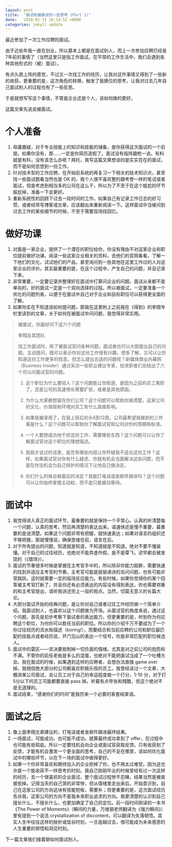 ```yaml
---
layout: post
title:  "面试和被面试的一些思考 (Part 1)"
date:   2018-01-31 16:14:52 +0800
categories: jekyll update
---
```


最近参加了一次工作应聘的面试。

由于近些年我一直在创业，所以基本上都是在面试别人，而上一次参加应聘已经是7年前的事情了（当然这里只是指工作面试，在平常的工作生活中，我们会遇到各种其他形式的（被）面试）。

有点久疏上阵的感觉，不过又一次找工作的经历，让我对这件事情又得到了一些新的收获。更重要的是，这次角色的转换，触发了我换位的思考，让我对过去几年自己面试别人的过程也有了一些反思。

于是就想写写这个事情，不管是企业还是个人，该如何做的更好。

这篇文章先说说被面试。

# 个人准备
1. 毋庸置疑，对于专业技能上的知识和技能的储备，是你获得这次面试的一个前提。如果你没有，那……一定是你简历造假了。面试没有临阵磨枪一说。有料就是有料，没有该怎么办呢？拜托，我写这篇文章想谈的是实实在在的面试，而不是如何忽悠到一份工作。
2. 针对技术型的工作应聘，在开始前系统的再复习一下相关的技术知识点，甚至找一些面试题看当然也是 OK 的。我个人很不喜欢整的跟考卷一样的笔试或者面试，但是考虑到相当多的公司在这么干，所以为了不至于在这个尴尬的环节尴尬掉，准备一下会更好。
3. 重新系统性的回顾下过去一段时间的工作。如果自己有记录工作日志的好习惯，或者经常写博客或文章，应该翻出来重新阅读一下。这样面试中当被问到过去工作的某些细节的时候，不至于需要现场找回忆。

# 做好功课
1. 对面是一家企业，提供了一个潜在的职位给你，你没有理由不对这家企业和职位提前做好功课。阅读一些这家企业相关的资料，去他们的官网看看，了解一下他们的文化，试试他们的产品，甚至询问到一些其他在这里工作过的人对这家企业的评价。其实最重要的是，在这个过程中，产生自己的问题，并且记录下来。
2. 非常重要，一定要记录并整理好在面试中打算问企业的问题。面试从来都不是单向的，好的面试一定是一个双向选择的过程。所以被面试，一定要准备一个优化的问题列表，以便于在面试中自己对于企业和目标职位可以获得更全面的了解。
3. 如果你实在不知道该如何提问题，那我在这里附上之前我在《得到》的李翔专栏里读到的文章，关于如何在被面试中问问题，我觉得非常实用。

> 被面试，你最好问下这六个问题

> 李翔及其团队 
> 
> 找工作面试时，除了被面试官问各种问题，面试者也可以大胆提出自己的问题。主动提问，既可以表示你对这份工作很有兴趣，想多了解，又可以让你知道这份工作更多的信息。但怎么提出合适的问题呢？新媒体商业内幕网（Business Insider）通过采访一些职业建议专家，给求职者们总结出了六个可以问面试官的问题。 
> 
> 1. 这个职位为什么要招人？这个问题能让你知道，是因为之前的员工离职了，还是公司的高速增长需要扩张，或者是其他原因。 
> 
> 2. 为什么大家都想留在你们公司？这个问题可以帮助你搞清楚，这家公司的文化、价值观和环境对员工有什么直接影响。 
> 
> 3. 如果我被录用了，在我上班后的头6到12周，公司最希望我做到的三件事是什么？这个问题可以帮助你了解面试官和公司对你的预期和标准。 
> 
> 4. 一个人要想成功地干好这份工作，需要哪些东西？这个问题可以让你了解面试官对这个职位的理想描述。 
> 
> 5. 我刚才说过的话里，是否有哪些内容让你怀疑我不适合这份工作？这样，如果面试官对你有什么疑虑，你就有机会当面解决这些问题，而不是在你没机会为自己辩护的情况下让他自己做决定。 
> 
> 6. 你们什么时候会做最后的决定？我能打电话或发邮件跟进吗？这个问题可以让你始终掌握主动权，而不是只能被动等待。 

# 面试中
1. 我觉得进入真正的面试环节，最重要的就是保持一个平常心。认真的听清楚每一个问题，认真的思考，然后再清楚的表达出来。语速快还是慢不重要，最重要的是说清楚。如果这个问题非常有把握，就快速表达；如果对语言的组织还不够把握，那就慢慢说，确保思维在前，语言在后。
2. 对于所有提出的问题，知道就是知道，不知道就是不知道。绝对不要不懂装懂。对于自己的过往经历，也绝对不能弄虚作假，是不是覃飞，迟早都会被发现的（《猎场》）。
3. 面试的节奏很多时候是掌握在主考官手中的，所以除非你能力超群，需要快速的找到并适应主考官的节奏。主考官可能是层层递进的去问问题，也有可能非常跳跃。这时就需要一定的临场反应能力。有些时候，如果你觉得你的某个回答被主考官打断了，并且你还有必须表达的内容没有得到表达，你也需要郑重的和主考官提出，请听我讲述完上一段的观点。当然，切莫无意义的长篇大论。
4. 大部分面试开始的经典问题，是让你对自己或者过往工作经历做一个简单介绍。我面试别人，也喜欢以这个问题做为开场。从面试官的角度来说，通过这个问题，首先是初步考察下面试者的表达能力，但更重要的是，听到你为何应聘这个职位，为何你可以胜任当前的职位。所以你的介绍千万不要成为了一个你过往经历的流水账描述（boring!），而要结合和当前应聘的公司和职位最匹配的技能点或者经历说，开门见山的表达一个信号，你是非常匹配的职位候选人。
5. 面试中的雷区——坚决要抵制掉一切负面的情绪，尤其是对之前公司的抱怨和不满。不管你的前任老板是多么的混蛋，也绝对不能把面试当成了一个吐槽大会。我在面试的时候，如果遇到这样的应聘者，会想办法直接 game over 掉。我相信绝大部分的公司都喜欢积极乐观的员工。我曾经读过一个文章，大概讲某公司面试，会让员工对于自己的幸运程度做一个打分，1-10 分，对于打5分以下的员工可能都要直接 pass 掉。听着有点夸张和残酷，但这个绝对不是无道理的。
6. 面试结束，“感谢你们的时间”是我历来一个必要的客套结束语。

# 面试之后
1. 像上面李翔文章建议的，打电话或者发邮件跟进最终结果。
2. 一场面试，可能成功，也可能不成功。就算最终成功拿到了 offer，在过程中也可能有些瑕疵。所以一定要找机会向企业或面试官获取反馈。只有收获到了反馈，才能有机会激发一个更全面的思考，自己的不足在哪里，该如何优化面试中的哪些环节，以在下一场的面试中做得更好。
3. 如果一个你非常喜欢和期待加入的企业拒掉了你，也不用太过难受。因为这也许是一个能收获不一样思考的时刻。我自己刚刚毕业的时候曾经有过一次这样的经历，去一个很喜欢的企业面试，整个面试过程惨不忍睹，结果当然是被直接拒掉。记得当天的自己哭的非常惨，但从情绪里走出来后，开始意识到，自己在这家公司的方向这块有技能短板，需要补；但更重要的是，这次面试经历告诉我，这家公司的方向不是我未来职业追求的方向。我更清楚的认识到自己擅长什么，不擅长什么，也更加确定了自己的定位。前一段时间刚读的一本书《The Power of Moments》（瞬间的力量，万维钢老师翻译为《强力瞬间》）里有提到一个说法 crystallization of discontent，可以翻译为失落顿悟。其实人生中往往这样的挫折或低谷时刻，一旦逾越过去，很可能成为未来感恩的人生重要的顿悟和洞见时刻。

下一篇文章我们接着聊如何面试别人。